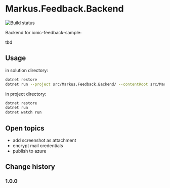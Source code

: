 # Markus.Feedback.Backend

![Build status](https://markus.visualstudio.com/_apis/public/build/definitions/????/16/badge)

Backend for ionic-feedback-sample:

tbd

## Usage

in solution directory:

```bash
dotnet restore
dotnet run --project src/Markus.Feedback.Backend/ --contentRoot src/Markus.Feedback.Backend/
```

in project directory:

```bash
dotnet restore
dotnet run
dotnet watch run
```

## Open topics

- add screenshot as attachment
- encrypt mail credentials
- publish to azure

## Change history

### 1.0.0

